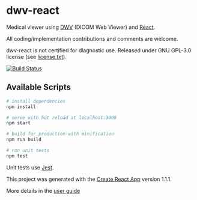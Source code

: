 # dwv-react

Medical viewer using [DWV](https://github.com/ivmartel/dwv) (DICOM Web Viewer) and [React](https://reactjs.org/).

All coding/implementation contributions and comments are welcome.

dwv-react is not certified for diagnostic use. Released under GNU GPL-3.0 license (see [license.txt](license.txt)).

[![Build Status](https://travis-ci.org/ivmartel/dwv-react.svg?branch=master)](https://travis-ci.org/ivmartel/dwv-react)

## Available Scripts

``` bash
# install dependencies
npm install

# serve with hot reload at localhost:3000
npm start

# build for production with minification
npm run build

# run unit tests
npm test
```

Unit tests use [Jest](https://facebook.github.io/jest/).

This project was generated with the [Create React App](https://github.com/facebookincubator/create-react-app) version 1.1.1.

More details in the [user guide](https://github.com/facebook/create-react-app/blob/master/packages/react-scripts/template/README.md)